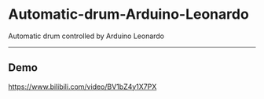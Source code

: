 # Automatic-drum-Arduino-Leonardo
Automatic drum controlled by Arduino Leonardo

---

## Demo
https://www.bilibili.com/video/BV1bZ4y1X7PX